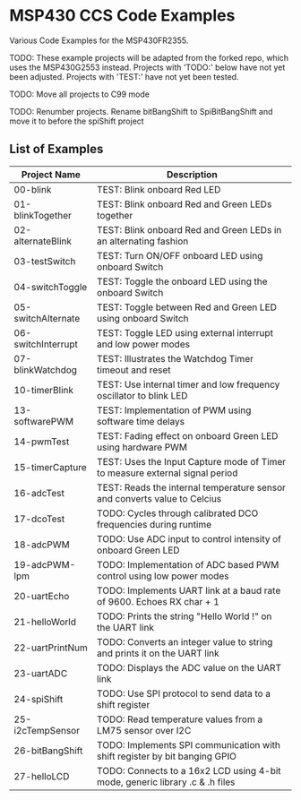 # MSP430 CCS Code Examples
Various Code Examples for the MSP430FR2355.

TODO: These example projects will be adapted from the forked repo, which uses the MSP430G2553 instead. Projects with 'TODO:' below have not yet been adjusted. Projects with 'TEST:' have not yet been tested. 

TODO: Move all projects to C99 mode

TODO: Renumber projects. Rename bitBangShift to SpiBitBangShift and move it to before the spiShift project

## List of Examples
| Project Name          | Description   |
| ----------------------|---------------|
| 00-blink              | TEST: Blink onboard Red LED
| 01-blinkTogether      | TEST: Blink onboard Red and Green LEDs together
| 02-alternateBlink     | TEST: Blink onboard Red and Green LEDs in an alternating fashion
| 03-testSwitch         | TEST: Turn ON/OFF onboard LED using onboard Switch
| 04-switchToggle       | TEST: Toggle the onboard LED using the onboard Switch
| 05-switchAlternate    | TEST: Toggle between Red and Green LED using onboard Switch
| 06-switchInterrupt    | TEST: Toggle LED using external interrupt and low power modes 
| 07-blinkWatchdog      | TEST: Illustrates the Watchdog Timer timeout and reset 
| 10-timerBlink         | TEST: Use internal timer and low frequency oscillator to blink LED
| 13-softwarePWM        | TEST: Implementation of PWM using software time delays
| 14-pwmTest            | TEST: Fading effect on onboard Green LED using hardware PWM
| 15-timerCapture       | TEST: Uses the Input Capture mode of Timer to measure external signal period
| 16-adcTest            | TEST: Reads the internal temperature sensor and converts value to Celcius
| 17-dcoTest            | TODO: Cycles through calibrated DCO frequencies during runtime
| 18-adcPWM             | TODO: Use ADC input to control intensity of onboard Green LED
| 19-adcPWM-lpm         | TODO: Implementation of ADC based PWM control using low power modes
| 20-uartEcho           | TODO: Implements UART link at a baud rate of 9600. Echoes RX char + 1
| 21-helloWorld         | TODO: Prints the string "Hello World !" on the UART link
| 22-uartPrintNum       | TODO: Converts an integer value to string and prints it on the UART link
| 23-uartADC            | TODO: Displays the ADC value on the UART link
| 24-spiShift           | TODO: Use SPI protocol to send data to a shift register
| 25-i2cTempSensor      | TODO: Read temperature values from a LM75 sensor over I2C
| 26-bitBangShift       | TODO: Implements SPI communication with shift register by bit banging GPIO
| 27-helloLCD           | TODO: Connects to a 16x2 LCD using 4-bit mode, generic library .c & .h files
